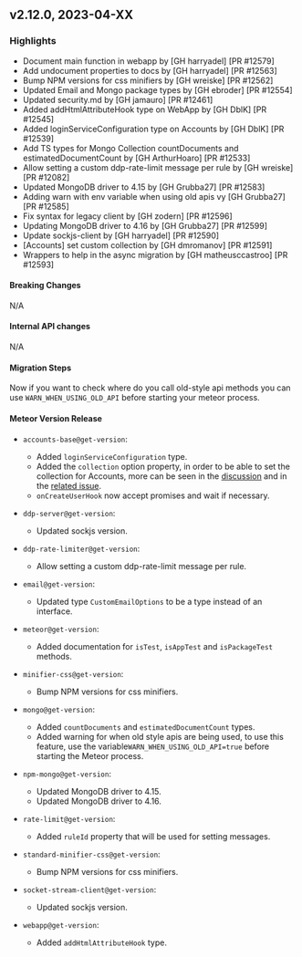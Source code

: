 ## v2.12.0, 2023-04-XX

### Highlights

* Document main function in webapp by [GH harryadel] [PR #12579]
* Add undocument properties to docs by [GH harryadel] [PR #12563]
* Bump NPM versions for css minifiers by [GH wreiske] [PR #12562]
* Updated Email and Mongo package types by [GH ebroder] [PR #12554]
* Updated security.md by [GH jamauro] [PR #12461]
* Added addHtmlAttributeHook type on WebApp by [GH DblK] [PR #12545]
* Added loginServiceConfiguration type on Accounts by [GH DblK] [PR #12539]
* Add TS types for Mongo Collection countDocuments and estimatedDocumentCount by [GH ArthurHoaro] [PR #12533]
* Allow setting a custom ddp-rate-limit message per rule by [GH wreiske] [PR #12082]
* Updated MongoDB driver to 4.15 by [GH Grubba27] [PR #12583]
* Adding warn with env variable when using old apis vy [GH Grubba27] [PR #12585]
* Fix syntax for legacy client by [GH zodern] [PR #12596]
* Updating MongoDB driver to 4.16 by [GH Grubba27] [PR #12599]
* Update sockjs-client by [GH harryadel] [PR #12590]
* [Accounts] set custom collection by [GH dmromanov] [PR #12591]
* Wrappers to help in the async migration by [GH matheusccastroo] [PR #12593]

#### Breaking Changes

N/A

####  Internal API changes

N/A

#### Migration Steps

Now if you want to check where do you call old-style api methods 
you can use ```WARN_WHEN_USING_OLD_API``` before starting your meteor process.


#### Meteor Version Release

* `accounts-base@get-version`:
    - Added `loginServiceConfiguration` type.
    - Added the `collection` option property, in order to be able to set the collection for Accounts,
    more can be seen in the [discussion](https://github.com/meteor/meteor/discussions/12544#discussioncomment-5240763) 
    and in the [related issue](https://github.com/meteor/meteor-feature-requests/issues/20).
    - `onCreateUserHook` now accept promises and wait if necessary.

* `ddp-server@get-version`:
    - Updated sockjs version.

* `ddp-rate-limiter@get-version`:
    - Allow setting a custom ddp-rate-limit message per rule.

* `email@get-version`:
    - Updated type `CustomEmailOptions` to be a type instead of an interface.

* `meteor@get-version`:
    - Added documentation for `isTest`, `isAppTest` and `isPackageTest` methods.

* `minifier-css@get-version`:
    - Bump NPM versions for css minifiers.

* `mongo@get-version`:
    - Added `countDocuments` and `estimatedDocumentCount` types.
    - Added warning for when old style apis are being used, to use this feature, 
    use the variable`WARN_WHEN_USING_OLD_API=true` before starting the Meteor process.

* `npm-mongo@get-version`:
    - Updated MongoDB driver to 4.15.
    - Updated MongoDB driver to 4.16.

* `rate-limit@get-version`:
    - Added `ruleId` property that will be used for setting messages.

* `standard-minifier-css@get-version`:
    - Bump NPM versions for css minifiers.

* `socket-stream-client@get-version`:
    - Updated sockjs version.

* `webapp@get-version`:
    - Added `addHtmlAttributeHook` type.

